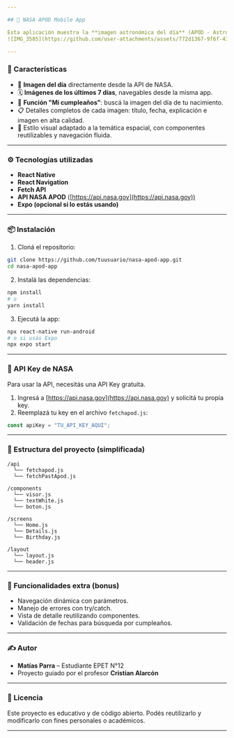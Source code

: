 ```yaml
---

## 🌌 NASA APOD Mobile App

Esta aplicación muestra la **imagen astronómica del día** (APOD - Astronomy Picture of the Day) provista por la NASA, junto a un historial de los últimos 7 días y la posibilidad de buscar la imagen del día de tu cumpleaños. Fue desarrollada en **React Native** como parte de un proyecto educativo.
![IMG_3585](https://github.com/user-attachments/assets/772d1367-9f6f-43c4-a323-1a6c16d84fa4)

---
```


### 📱 Características

* 🔭 **Imagen del día** directamente desde la API de NASA.
* 🗓️ **Imágenes de los últimos 7 días**, navegables desde la misma app.
* 🎂 **Función "Mi cumpleaños"**: buscá la imagen del día de tu nacimiento.
* 📋 Detalles completos de cada imagen: título, fecha, explicación e imagen en alta calidad.
* 💅 Estilo visual adaptado a la temática espacial, con componentes reutilizables y navegación fluida.

---

### ⚙️ Tecnologías utilizadas

* **React Native**
* **React Navigation**
* **Fetch API**
* **API NASA APOD** ([https://api.nasa.gov](https://api.nasa.gov))
* **Expo (opcional si lo estás usando)**

---

### 📦 Instalación

1. Cloná el repositorio:

```bash
git clone https://github.com/tuusuario/nasa-apod-app.git
cd nasa-apod-app
```

2. Instalá las dependencias:

```bash
npm install
# o
yarn install
```

3. Ejecutá la app:

```bash
npx react-native run-android
# o si usás Expo
npx expo start
```

---

### 🔑 API Key de NASA

Para usar la API, necesitás una API Key gratuita.

1. Ingresá a [https://api.nasa.gov](https://api.nasa.gov) y solicitá tu propia key.
2. Reemplazá tu key en el archivo `fetchapod.js`:

```js
const apiKey = "TU_API_KEY_AQUI";
```

---

### 📁 Estructura del proyecto (simplificada)

```
/api
  └── fetchapod.js
  └── fetchPastApod.js

/components
  └── visor.js
  └── textWhite.js
  └── boton.js

/screens
  └── Home.js
  └── Details.js
  └── Birthday.js

/layout
  └── layout.js
  └── header.js
```

---

### 🧪 Funcionalidades extra (bonus)

* Navegación dinámica con parámetros.
* Manejo de errores con try/catch.
* Vista de detalle reutilizando componentes.
* Validación de fechas para búsqueda por cumpleaños.

---

### ✍️ Autor

* **Matías Parra** – Estudiante EPET N°12
* Proyecto guiado por el profesor **Cristian Alarcón**

---

### 📄 Licencia

Este proyecto es educativo y de código abierto. Podés reutilizarlo y modificarlo con fines personales o académicos.

---
